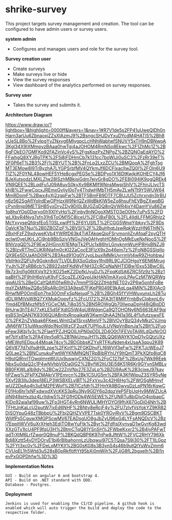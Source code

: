 # shrike-survey
This project targets survey management and creation. The tool can be configured to have admin users or survey users.

**system admin**
- Configures and manages users and role for the survey tool.

**Survey creation user**

 - Create surveys
 - Make surveys live or hide
 - View the survey responses
 - View dashboard of the analytics performed on survey responses.

**Survey user**

 - Takes the survey and submits it.

**Architecture Diagram**

https://www.draw.io/?lightbox=1&highlight=0000ff&layers=1&nav=1#R7V1de5s2FP41uUweQIDh0nHarn3arUu6ZbnaoxjZZsXIAzmJ9%2BsngcSHJDvYxuDYcdM4HATI5%2Bh8vUeSL8Bo%2FvIpgYvZNxyg6MIygpcLcHNhWabhefSNUVY5xTH9nDBNwoA3Kgl34X9IXMmpyzBAaa0hwTgi4aJOHOM4RmNSo8Ekwc%2F1ZhMc1Z%2B6gFOkEO7GMFKp92FAZjnVc4yS%2FgsKpzPxZNPgZ%2BZQNOaEdAYD%2FFwhgQ8XYJRgTPK%2F5i8jFDHmCb7k131cc7boWIJi0uSC3%2FzRr39eT%2F0P6eT%2B3%2Fj%2BYUT%2B%2FnLp2LxzZCU%2BMQooA%2FghTsgMT3EMow8l9TrByzhA7LYGPSrbfMV4QYkmJf6DCFlxacIlwZQ0I%2FOIn6U9TlZ%2F0YNL48owHEF5YHe8cgxPEG5e%2BDPyo1X16DtKwjkiKOHECY4Jf6BJeXutsodzLMXLZIw28ISzhMBkisiGdm7ejvGr8gDO%2FE8I094lK9ogQREk4VN9QEE%2BLqdFu1J09A8uvS0kyXv9BKMlf9INnsMwpjShlV%2FhirJLlvcTSkhIB%2FwwCqcxJREmxGvIjyI0oTy4ThdwHMbTH5mAvZLwNTt9Y5WUW64MmRDomF%2Bwx4yXj2zgpFw%2BTF5BmFB9DTF7CBUJU5Zchrxndn3IrBUn6z562SgAflYoIrdEwOPHzxW9NrlQZxWdBkKlW5eZo8hsuFhEVBgZXwqBGcPvn9njp9METSHB5yxDryZDy9DI0LBUGZqDQ8nQVWR4ixY4DamYVu86Zw1q8hqYOp0Dqryo0h1IXlYvHq%2Finby9nNOgoXMSTO3eO0Hv7uPyS%2FDwLXbvR4Nvg7sfn31h6ToOM15C8lceU%2FCjBxFB0L%2FL4IIdlLFFMGRhIz2McYxyyseQfdrsfEo5T0SLxwiPf%2F6YUSfLT%2FCGG5WnqYjbkxy%2F9DsOaVcK1bTNuj%2B0ZBOZjzF%2BVSl%2F%2BuHhqtJswRqkWzzHN6ThlN%2BxHFzFZ9xdyweKVb4YWRfD63k4TjATAkqeQioFSrymonIjZnAfqaF2pyQTHqcIwt0yeUKrLJCi9nb9BbSzjyVNGvJVe0AHyghHOMnOgMkEueNxNooS%2FBNVzgQD%2F9Ew2jHGnnXl1EMgjTk2PUc1x86hrLGnyknmWuHP8HxBNZJ9%2BlzvRT7mCUKRiNlafm0cKI2ZaCocE3FlzX9x2p46ein7z%2FoN8GSSIqIIoQX9Ee5DUaAhD0IR%2B3Asd91Og0YJyoLbuxlMMkUyrrmVt4wR9ZHohbwJVbIHkirZQFUly9Gokn8oVTLVDLBjXSoGzbsy1fni9RL9CJClOHgoY6EN6MrugYvJh%2FsRB6cb%2B922sbtFKdWyFNH3ZcRCpNaNHTIDBw10xs53BwC6LRk7z3rd1g06tXVq1t21rXO25eKZ2DpfkUyuDJ%2FpqKdSA6ZRC5fz9z%2Bz1paBH%2F9hIH6pVuK9vFCScqZEJXQyplJjkHAN1mAXyojLPAyCzM7WQRWggipAUS%2BeGCaYQAIfi0fwRIh2y7mmP1SQI2ZtHdrNET02y2P6w5onhFoBemsYZkMNwZQ8o5RsARc0H33A9es67FjKePR049E9kAqLga4MlN%2BXlAc0RHwfMP0OmIEph7he30OmFxSpNeiuqF%2B%2BGh45fYVHWuyunxLh28TudDLWMtVsW8Q7YXMukOopvFz%2FcU172%2FA3tT8MllfYrnbBvCIqbxnL6yYmd4DfBMxzNfb5YGCeCML7i8q35%2BN5ROWgQb70llwpaDpH48iQBqDD6HJrw3hTE4j77xKLE5d5FXdIG5jW4qU8WdgnCa9QTOHONy6N5663EAF9qjesBS3nQAN7K8306QUABnItxRnoaikaW3KwmQhAA2N1a36L4f1ufutzswxFEG%2FK2nZVkbak6FKeeLWmIt2al1SrxsMlmVF%2BlVOyYBzQ34yMkzCVJmpJMj6fWT51uWksoWdo1No0WzCF2uzK7UPfioJLUVNpVnBpnJa%2Blt%2FuoeFew3jKbj1v3c%2FlaeYPZJHQOILhPN0pDDL2D4O0t7jFEVoTAjWLdQxNrOOwf7pYx81e%2FA4Vev5qR%2B1NkUmuJH1%2BLQQ6WAYK1OpD1yGQtzUXzyMEWgfiEDpu44Moak74cv%2BDGbbsKZYxRTFKuNden4xUsaA3qpu2K89Q6V877d7xIfsdH9Lzpe%2FKirlf%2FGKDhvFLf6WVjf3eFw%2FKTJcWEoJ7Q0Lae2%2BNCunukuPwtIWYKNMNQNTRpBlbRYhUY9ItQmT3PkXQfp8iqC8H9oIQlRnrlTOwqlmreWUUx9uswjyCXNZ2G%2FoC127bF%2BxUg7Wk9REekNbxSu0daQ2c1P4wNVhbV0Da0lGZ%2ByfW2ltU3Ei58K51R6Kr9GYvnSMBLvBB0FKWLa1b9dy%2BCw22ZnVNx27E3ZqLp%2BZG9AuK%2B3cjxeJ97kayhPZwq%2FkPXZMAkrV1PEmrcn%2Bk1CSUG5m%2BFA3KfWlpuZ3SYR5yNe5Xvf2B3Ilu3dep18ELP3WSBXELyIBT%2FxVxu3c42H6Hg%2FWOSgMHnyfwUZ2DeAq4h3uEM2PEWof%2B7ICzfdh%2FHnYA9BGwysDzLpPN16rKqwCF01Ho6hr1xNFxdwxdXVcKKS3pRu3Ny9GDY6q2dpzVeP5FbUqHv9MWZUcAjjlN949pHxzbz4LrIIdjw5%2FGfHODk4Wi5EWE%2FUNRTu8biDjvO4jojbapCKIDo92aia1af99uw%2Fp3HGT4vRn6NWULIMHYDYOI9fhX67GoDi04Nh%2BTFHtJnKaLcU2putW7ixEd6NHF%2BNty8eRcjF4y%2FU7zlvfVsYokYZ9KR82DjSOYpuG48zTBbbpU%2Fbj2QHZVVPE7Tsk0YROvjRvV%2Bgm9DSCBKTWljIfPs5CguwXMGPScwMV67EADsgUO8gJbZyU96xG4LYFsANQDcV%2Bzl7EppltWVV6uXrXHeh3EdiTO8wYuFtk%2Byr%2FdfjslXynvaD1wGvrKg83wdXXzGTv1lcU4PF9fqU3H%2BtmCTqQ81YSnSH%2FWbeKxxr2%2B4lyPAFwTqdTrXtM6LrfZwqr0Q9nuP%2BKQdQBP6K97nPw8JfttW%2FVC2RHY796XkBdj8Xztt54vDYDOrvE1bj6rBlbahonnLzUbqwui97C5TQsa7S9i30%2FT1ILGpz%2FYt3xc0v%2FDeLqMYKII%2BG0sKG8s3B3ynS4s46b9utQtYuWvZmm6CVUqEL1h5Wtd3uS28sB0pRkfltiftYt95bXi0mWjh%2FJjG8fL2bgxelh%2Bl1nevPxGOPDhfw%3D%3D

**Implementation Notes**

	GUI - Build on angular 6 and bootstrap 4.
	API - Build on .NET standard with DDD.
	Database - Postgres.

**Deployment**

	Jenkins is used for enabling the CI/CD pipeline. A github hook is enabled which will auto trigger the build and deploy the code to the respective folder.
